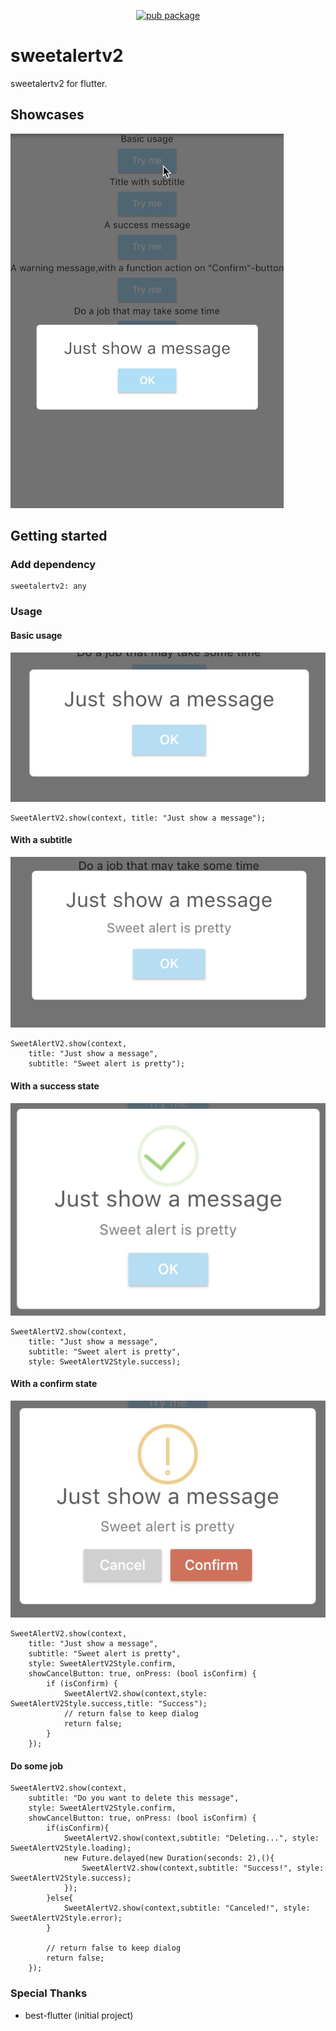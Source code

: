 <p align="center">
	<a href="https://pub.dartlang.org/packages/sweetalertv2">
		<img src="https://img.shields.io/pub/v/sweetalertv2.svg" alt="pub package" />
	</a>
</p>

# sweetalertv2

sweetalertv2 for flutter.

## Showcases

![](images/preview.gif)

## Getting started

### Add dependency

```
sweetalertv2: any
```

### Usage


#### Basic usage
![](images/1.png)

```
SweetAlertV2.show(context, title: "Just show a message");
```

#### With a subtitle

![](images/2.png)

```
SweetAlertV2.show(context,
	title: "Just show a message",
	subtitle: "Sweet alert is pretty");
```

#### With a success state

![](images/3.png)

```
SweetAlertV2.show(context,
	title: "Just show a message",
	subtitle: "Sweet alert is pretty",
	style: SweetAlertV2Style.success);
```

#### With a confirm state

![](images/4.png)


```
SweetAlertV2.show(context,
	title: "Just show a message",
	subtitle: "Sweet alert is pretty",
	style: SweetAlertV2Style.confirm,
	showCancelButton: true, onPress: (bool isConfirm) {
		if (isConfirm) {
			SweetAlertV2.show(context,style: SweetAlertV2Style.success,title: "Success");
			// return false to keep dialog
			return false;
        }
	});
```

#### Do some job

```
SweetAlertV2.show(context,
	subtitle: "Do you want to delete this message",
	style: SweetAlertV2Style.confirm,
	showCancelButton: true, onPress: (bool isConfirm) {
		if(isConfirm){
			SweetAlertV2.show(context,subtitle: "Deleting...", style: SweetAlertV2Style.loading);
			new Future.delayed(new Duration(seconds: 2),(){
				SweetAlertV2.show(context,subtitle: "Success!", style: SweetAlertV2Style.success);
			});
		}else{
			SweetAlertV2.show(context,subtitle: "Canceled!", style: SweetAlertV2Style.error);
		}

		// return false to keep dialog
		return false;
	});
```

### Special Thanks
* best-flutter  (initial project)
